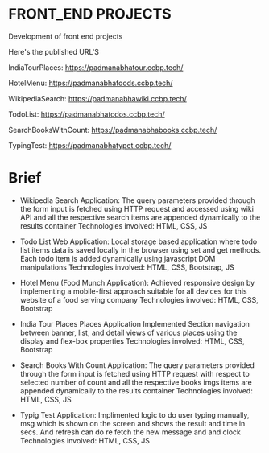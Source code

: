 # FRONT_END PROJECTS

Development of front end projects

Here's the published URL'S

IndiaTourPlaces: <https://padmanabhatour.ccbp.tech/>

HotelMenu: <https://padmanabhafoods.ccbp.tech/>

WikipediaSearch: <https://padmanabhawiki.ccbp.tech/>

TodoList: <https://padmanabhatodos.ccbp.tech/>

SearchBooksWithCount: <https://padmanabhabooks.ccbp.tech/>

TypingTest: <https://padmanabhatypet.ccbp.tech/>

# Brief

* Wikipedia Search Application:
The query parameters provided through the form input is fetched using HTTP request and accessed using wiki API and all the respective search items are appended dynamically to the results container
Technologies involved: HTML, CSS, JS

* Todo List Web Application:
Local storage based application where todo list items data is saved locally in the browser using set and get methods. Each todo item is added dynamically using javascript DOM manipulations
Technologies involved: HTML, CSS, Bootstrap, JS

* Hotel Menu (Food Munch Application):
Achieved responsive design by implementing a mobile-first approach suitable for all devices for this website of a food serving company
Technologies involved: HTML, CSS, Bootstrap

* India Tour Places Places Application
Implemented Section navigation between banner, list, and detail views of various places using the display and flex-box properties
Technologies involved: HTML, CSS, Bootstrap

* Search Books With Count Application:
The query parameters provided through the form input is fetched using HTTP request with respect to selected number of count and all the respective books imgs items are appended dynamically to the results container
Technologies involved: HTML, CSS, JS

* Typig Test Application:
Implimented logic to do user typing manually, msg which is shown on the screen and shows the result and time in secs. And refresh can do re fetch the new message and and clock
Technologies involved: HTML, CSS, JS
